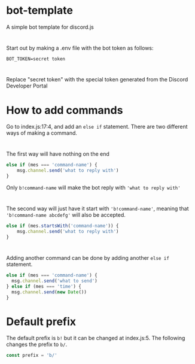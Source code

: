 # bot-template

A simple bot template for discord.js
#
Start out by making a .env file with the bot token as follows:
```
BOT_TOKEN=secret token
```
#
Replace "secret token" with the special token generated from the Discord Developer Portal
#
# How to add commands
Go to index.js:17:4, and add an `else if` statement. There are two different ways of making a command.
#
The first way will have nothing on the end
```js
else if (mes === 'command-name') {
    msg.channel.send('what to reply with')
}
```
Only `b!command-name` will make the bot reply with `'what to reply with'`
#
The second way will just have it start with `'b!command-name'`, meaning that `'b!command-name abcdefg'` will also be accepted.
```js
else if (mes.startsWith('command-name')) {
    msg.channel.send('what to reply with')
}
```
#
Adding another command can be done by adding another `else if` statement.

```js
else if (mes === 'command-name') {
  msg.channel.send('what to send')
} else if (mes === 'time') {
  msg.channel.send(new Date())
}
```
#
# Default prefix

The default prefix is `b!` but it can be changed at index.js:5. The following changes the prefix to `b/`.

```js
const prefix = 'b/'
```
#